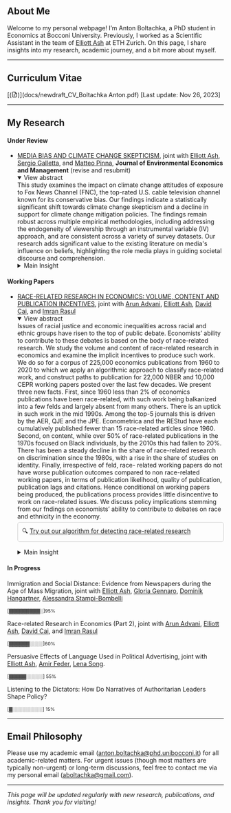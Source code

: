 ## About Me

Welcome to my personal webpage! I’m Anton Boltachka, a PhD student in Economics at Bocconi University. Previously, I worked as a Scientific Assistant in the team of [Elliott Ash](https://elliottash.com) at ETH Zurich. On this page, I share insights into my research, academic journey, and a bit more about myself.

---

## Curriculum Vitae

[(<svg xmlns="http://www.w3.org/2000/svg" aria-hidden="true" role="img" style="vertical-align:-0.125em;" width="1em" height="1em" preserveAspectRatio="xMidYMid meet" viewBox="0 0 24 24"><g fill="none" stroke="currentColor" stroke-linejoin="round" stroke-width="2"><path stroke-linecap="round" d="M4 4v16a2 2 0 0 0 2 2h12a2 2 0 0 0 2-2V8.342a2 2 0 0 0-.602-1.43l-4.44-4.342A2 2 0 0 0 13.56 2H6a2 2 0 0 0-2 2Zm5 9h6m-6 4h3"/><path d="M14 2v4a2 2 0 0 0 2 2h4"/></g></svg>)](docs/newdraft_CV_Boltachka  Anton.pdf) [Last update: Nov 26, 2023]

---

## My Research

#### Under Review

- [MEDIA BIAS AND CLIMATE CHANGE SKEPTICISM](https://papers.ssrn.com/sol3/papers.cfm?abstract_id=4632854),
joint with [Elliott Ash](https://elliottash.com), [Sergio Galletta](https://sergio-galletta.com), and [Matteo Pinna](https://sites.google.com/view/matteopinna), **Journal of Environmental Economics and Management** (revise and resubmit)
  <details open><summary>View abstract</summary>
  This study examines the impact on climate change attitudes of exposure to Fox News Channel (FNC), the top-rated U.S. cable television channel known for its conservative bias. Our findings indicate a statistically significant shift towards climate change skepticism and a decline in support for climate change mitigation policies. The findings remain robust across multiple empirical methodologies, including addressing the endogeneity of viewership through an instrumental variable (IV) approach, and are consistent across a variety of survey datasets. Our research adds significant value to the existing literature on media's influence on beliefs, highlighting the role media plays in guiding societal discourse and comprehension.
  </details>
  <details closed><summary>Main Insight</summary>
  ![Descriptive Alt Text](assets/images/fnc.png)
  </details>

#### Working Papers

- [RACE-RELATED RESEARCH IN ECONOMICS: VOLUME, CONTENT AND PUBLICATION INCENTIVES](http://www.homepages.ucl.ac.uk/~uctpimr/research/Race_Pubs.pdf), joint
with [Arun Advani](https://arunadvani.com), [Elliott Ash](https://elliottash.com), [David Cai](https://davidjiyangcai.com), and [Imran Rasul](https://www.imranrasul.com)
  <details open><summary>View abstract</summary>
  Issues of racial justice and economic inequalities across racial and ethnic groups have risen to the top of public debate. Economists’ ability to contribute to these debates is based on the body of race-related research. We study the volume and content of race-related research in economics and examine the implicit incentives to produce such work. We do so for a corpus of 225,000 economics publications from 1960 to 2020 to which we apply an algorithmic approach to classify race-related work, and construct paths to publication for 22,000 NBER and 10,000 CEPR working papers posted over the last few decades. We present three new facts. First, since 1960 less than 2% of economics publications have been race-related, with such work being balkanized into a few felds and largely absent from many others. There is an uptick in such work in the mid 1990s. Among the top-5 journals this is driven by the AER, QJE and the JPE. Econometrica and the REStud have each cumulatively published fewer than 15 race-related articles since 1960. Second, on content, while over 50% of race-related publications in the 1970s focused on Black individuals, by the 2010s this had fallen to 20%. There has been a steady decline in the share of race-related research on discrimination since the 1980s, with a rise in the share of studies on identity. Finally, irrespective of feld, race- related working papers do not have worse publication outcomes compared to non race-related working papers, in terms of publication likelihood, quality of publication, publication lags and citations. Hence conditional on working papers being produced, the publications process provides little disincentive to work on race-related issues. We discuss policy implications stemming from our fndings on economists’ ability to contribute to debates on race and ethnicity in the economy.
    <div style="border: 1px solid #ccc; padding: 10px; margin-top: 5px; margin-bottom: 15px; border-radius: 5px;">
    🔍 <a href="https://huggingface.co/spaces/aboltachka/rr_detector" target="_blank">Try out our algorithm for detecting race-related research</a>
    </div>
  </details>
  <details closed><summary>Main Insight</summary>
  ![Descriptive Alt Text](assets/images/rr.png)
  </details>

#### In Progress

Immigration and Social Distance: Evidence from Newspapers during the Age of Mass Migration, joint with [Elliott Ash](https://elliottash.com), [Gloria Gennaro](http://gloriagennaro.rbind.io), [Dominik Hangartner](https://pp.ethz.ch/people/dominik-hangartner.html), [Alessandra Stampi-Bombelli](https://pp.ethz.ch/people/alessandra-stampi-bombelli.html)
<p style="font-size:11px;">[▓▓▓▓▓▓▓▓▓░]95%</p>

Race-related Research in Economics (Part 2), joint with [Arun Advani](https://arunadvani.com), [Elliott Ash](https://elliottash.com), [David Cai](https://davidjiyangcai.com), and [Imran Rasul](https://www.imranrasul.com) 
<p style="font-size:11px;">[▓▓▓▓▓▓░░░░]60%</p>

Persuasive Effects of Language Used in Political Advertising, joint with [Elliott Ash](https://elliottash.com), [Amir Feder](https://www.amirfeder.com), [Lena Song](https://www.songlena.com). 
<p style="font-size:11px;">[▓▓▓▓▓░░░░░] 55%</p> 

Listening to the Dictators: How Do Narratives of Authoritarian Leaders Shape Policy? 
<p style="font-size:11px;">[▓░░░░░░░░░] 15%</p> 

---

## Email Philosophy
Please use my academic email (anton.boltachka@phd.unibocconi.it) for all academic-related matters. For urgent issues (though most matters are typically non-urgent) or long-term discussions, feel free to contact me via my personal email (aboltachka@gmail.com).

---

*This page will be updated regularly with new research, publications, and insights. Thank you for visiting!*
